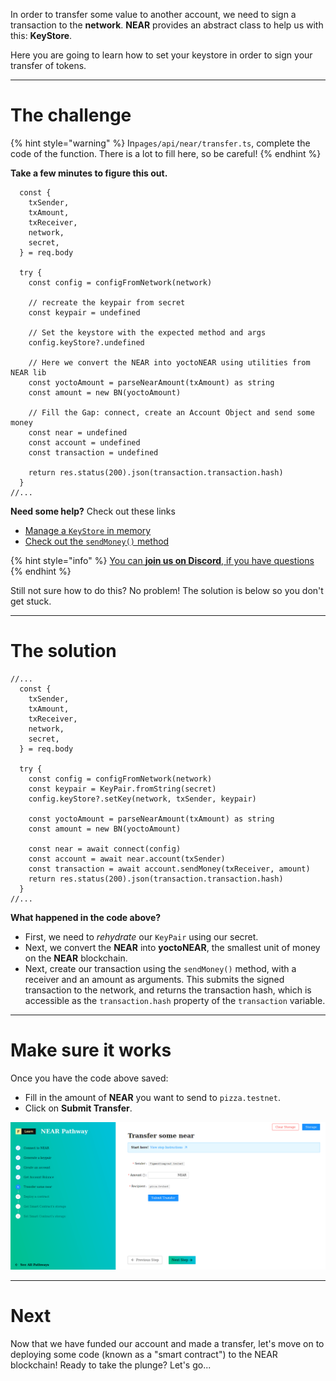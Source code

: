 In order to transfer some value to another account, we need to sign a transaction to the **network**. **NEAR** provides an abstract class to help us with this: **KeyStore**.

Here you are going to learn how to set your keystore in order to sign your transfer of tokens.

----------------------------------

# The challenge

{% hint style="warning" %}
In`pages/api/near/transfer.ts`, complete the code of the function. There is a lot to fill here, so be careful!
{% endhint %}

**Take a few minutes to figure this out.**

```tsx
  const {
    txSender,
    txAmount,
    txReceiver,
    network,
    secret,
  } = req.body

  try {
    const config = configFromNetwork(network)

    // recreate the keypair from secret
    const keypair = undefined
  
    // Set the keystore with the expected method and args
    config.keyStore?.undefined

    // Here we convert the NEAR into yoctoNEAR using utilities from NEAR lib
    const yoctoAmount = parseNearAmount(txAmount) as string
    const amount = new BN(yoctoAmount) 

    // Fill the Gap: connect, create an Account Object and send some money
    const near = undefined
    const account = undefined
    const transaction = undefined

    return res.status(200).json(transaction.transaction.hash)
  } 
//...
```

**Need some help?** Check out these links
* [Manage a `KeyStore` in memory](https://near.github.io/near-api-js/classes/key_stores_in_memory_key_store.inmemorykeystore.html)  
* [Check out the `sendMoney()` method](https://near.github.io/near-api-js/classes/account.account-1.html#sendmoney)

{% hint style="info" %}
[You can **join us on Discord**, if you have questions](https://discord.gg/fszyM7K)
{% endhint %}

Still not sure how to do this? No problem! The solution is below so you don't get stuck.

----------------------------------

# The solution

```tsx
//...
  const {
    txSender,
    txAmount,
    txReceiver,
    network,
    secret,
  } = req.body

  try {
    const config = configFromNetwork(network)
    const keypair = KeyPair.fromString(secret)
    config.keyStore?.setKey(network, txSender, keypair) 

    const yoctoAmount = parseNearAmount(txAmount) as string
    const amount = new BN(yoctoAmount) 

    const near = await connect(config)
    const account = await near.account(txSender)
    const transaction = await account.sendMoney(txReceiver, amount)
    return res.status(200).json(transaction.transaction.hash)
  } 
//...
```

**What happened in the code above?**
* First, we need to *rehydrate* our `KeyPair` using our secret.
* Next, we convert the **NEAR** into **yoctoNEAR**, the smallest unit of money on the **NEAR** blockchain.
* Next, create our transaction using the `sendMoney()` method, with a receiver and an amount as arguments. This submits the signed transaction to the network, and returns the transaction hash, which is accessible as the `transaction.hash` property of the `transaction` variable. 

----------------------------------

# Make sure it works

Once you have the code above saved:
* Fill in the amount of **NEAR** you want to send to `pizza.testnet`.
* Click on **Submit Transfer**.

![](../../../.gitbook/assets/pathways/near/near-transfer.gif)

----------------------------------

# Next

Now that we have funded our account and made a transfer, let's move on to deploying some code (known as a "smart contract") to the NEAR blockchain! Ready to take the plunge? Let's go... 
